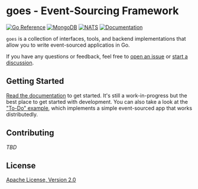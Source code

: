 # goes - Event-Sourcing Framework

[![Go Reference](https://pkg.go.dev/badge/github.com/modernice/goes.svg)](https://pkg.go.dev/github.com/modernice/goes)
[![MongoDB](https://github.com/modernice/goes/actions/workflows/mongo-test.yml/badge.svg)](https://github.com/modernice/goes/actions/workflows/mongo-test.yml)
[![NATS](https://github.com/modernice/goes/actions/workflows/nats-test.yml/badge.svg)](https://github.com/modernice/goes/actions/workflows/nats-test.yml)
[![Documentation](https://img.shields.io/badge/Docs-goes.modernice.dev-blue)](https://goes.modernice.dev)

`goes` is a collection of interfaces, tools, and backend implementations that
allow you to write event-sourced applicatios in Go.

If you have any questions or feedback, feel free to [open an issue](
https://github.com/modernice/goes/issues/new) or [start a discussion](
https://github.com/modernice/goes/discussions).

## Getting Started

[Read the documentation](https://goes.modernice.dev) to get started. It's still
a work-in-progress but the best place to get started with development. You can
also take a look at the ["To-Do" example](./examples/todo), which implements a
simple event-sourced app that works distributedly.

## Contributing

_TBD_

## License

[Apache License, Version 2.0](./LICENSE)
